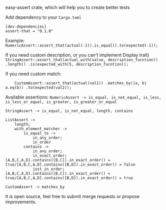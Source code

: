easy-assert crate, which will help you to create better tests

Add dependency to your `Cargo.toml`
```
[dev-dependencies]
assert-that = "0.1.0"
```


Example:
    `NumericAssert::assert_that(actual(-1)).is_equal().to(expected(-1));`

If you need custom description, or you can't implement Display trait)
 `StringAssert::assert_that(actual_with(value, description_fucntion))
 .length()
 .is(expected_with(5, description_fucntion));`

If you need custom match:

`    CustomAssert::assert_that(actual(val1))
.matches_by(|a, b| a.eq(b))
.to(expected(val2));`

Available assertions:
`NumericAssert -> is_equal, is_not_equal, is_less, is_less_or_equal, is_greater, is_greater_or_equal`

`StringAssert -> is_equal, is_not_equal, length, contains`

```
ListAssert -> 
    length;
    with_element_matcher ->
        is_equal_to ->
            in_any_order;
            in_order
        contains ->
            in_any_order;
            in_exact_order; [A,B,C,A,D].contains([B,C]).in_exact_order() = true/[A,B,C,A,D].contains([B,D]).in_exact_order() = false
            just_in_order; [A,B,C,A,D].contains([B,C]).in_exact_order() = true/[A,B,C,A,D].contains([B,D]).in_exact_order() = true
```
`CustomAssert -> matches_by`

It is open source, feel free to submit merge requests or propose improvements.